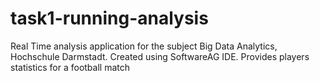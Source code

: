 # task1-running-analysis
Real Time analysis application for the subject Big Data Analytics, Hochschule Darmstadt. Created using SoftwareAG IDE. Provides players statistics for a football match

